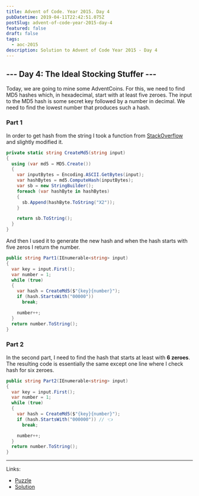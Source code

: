 ```yaml
---
title: Advent of Code. Year 2015. Day 4
pubDatetime: 2019-04-11T22:42:51.075Z
postSlug: advent-of-code-year-2015-day-4
featured: false
draft: false
tags:
  - aoc-2015
description: Solution to Advent of Code Year 2015 - Day 4
---
```


## --- Day 4: The Ideal Stocking Stuffer ---

Today, we are going to mine some AdventCoins. For this, we need to find MD5 hashes which, in hexadecimal, start with at least five zeroes. The input to the MD5 hash is some secret key followed by a number in decimal. We need to find the lowest number that produces such a hash.

### Part 1

In order to get hash from the string I took a function from [StackOverflow](https://stackoverflow.com/questions/11454004/calculate-a-md5-hash-from-a-string) and slightly modified it.

```csharp
private static string CreateMd5(string input)
{
  using (var md5 = MD5.Create())
  {
    var inputBytes = Encoding.ASCII.GetBytes(input);
    var hashBytes = md5.ComputeHash(inputBytes);
    var sb = new StringBuilder();
    foreach (var hashByte in hashBytes)
    {
      sb.Append(hashByte.ToString("X2"));
    }

    return sb.ToString();
  }
}
```

And then I used it to generate the new hash and when the hash starts with five zeros I return the number.

```csharp
public string Part1(IEnumerable<string> input)
{
  var key = input.First();
  var number = 1;
  while (true)
  {
    var hash = CreateMd5($"{key}{number}");
    if (hash.StartsWith("00000"))
      break;

    number++;
  }
  return number.ToString();
}
```

### Part 2

In the second part, I need to find the hash that starts at least with **6 zeroes**. The resulting code is essentially the same except one line where I check hash for six zeroes.

```csharp
public string Part2(IEnumerable<string> input)
{
  var key = input.First();
  var number = 1;
  while (true)
  {
    var hash = CreateMd5($"{key}{number}");
    if (hash.StartsWith("000000")) // 👈
      break;

    number++;
  }
  return number.ToString();
}
```

---

Links:

- [Puzzle](https://adventofcode.com/2015/day/4)
- [Solution](https://github.com/PDmatrix/advent-of-code/tree/master/CSharp/Solutions/2015/4)
